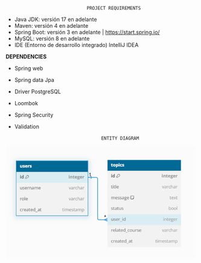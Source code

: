                                   PROJECT REQUIREMENTS
- Java JDK: versión 17 en adelante  
- Maven: versión 4 en adelante   
- Spring Boot: versión 3 en adelante | https://start.spring.io/
- MySQL: versión 8 en adelante  
- IDE (Entorno de desarrollo integrado) IntelliJ IDEA


**DEPENDENCIES**
- Spring web
- Spring data Jpa
- Driver PostgreSQL
- Loombok
- Spring Security
- Validation

                                      ENTITY DIAGRAM 

![img.png](img.png)
